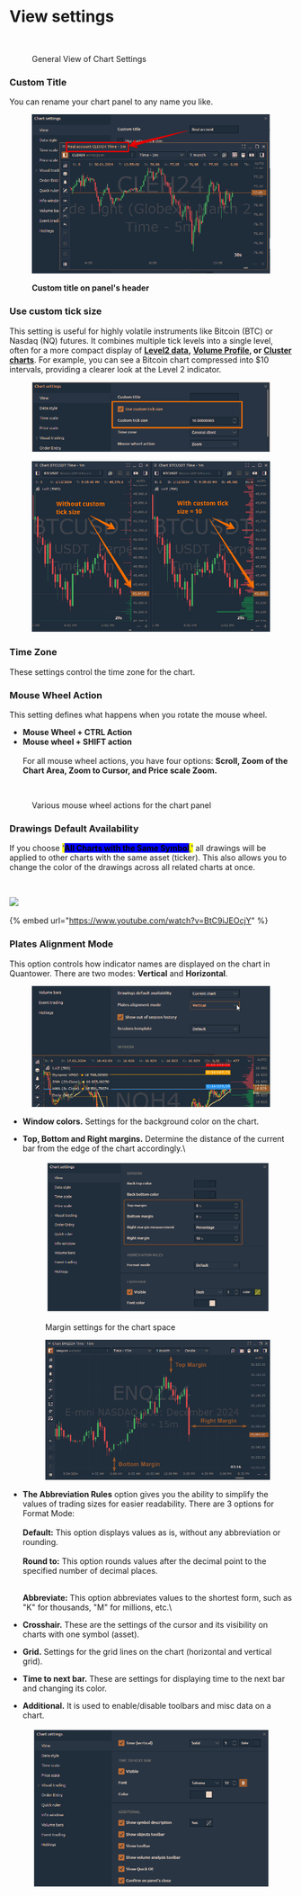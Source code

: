 # View settings

<figure><img src="../../../.gitbook/assets/image (1) (2) (1).png" alt=""><figcaption><p>General View of Chart Settings</p></figcaption></figure>

### **Custom Title**

You can rename your chart panel to any name you like.

<figure><img src="../../../.gitbook/assets/custom name.png" alt=""><figcaption><p><strong>Custom title on panel's header</strong></p></figcaption></figure>

### **Use custom tick size**

This setting is useful for highly volatile instruments like Bitcoin (BTC) or Nasdaq (NQ) futures. It combines multiple tick levels into a single level, often for a more compact display of [**Level2 data**](../technical-indicators/volume/level2-indicator.md)**,** [**Volume Profile**](../volume-analysis-tools/volume-profiles.md)**, or** [**Cluster charts**](../volume-analysis-tools/cluster-chart.md). For example, you can see a Bitcoin chart compressed into $10 intervals, providing a clearer look at the Level 2 indicator.

<figure><img src="../../../.gitbook/assets/image (409).png" alt=""><figcaption></figcaption></figure>

<figure><img src="../../../.gitbook/assets/image (408).png" alt=""><figcaption></figcaption></figure>

### **Time Zone**

These settings control the time zone for the chart.

### **Mouse Wheel Action**

This setting defines what happens when you rotate the mouse wheel.

* **Mouse Wheel + CTRL Action**
* **Mouse wheel + SHIFT action**\
  \
  For all mouse wheel actions, you have four options: **Scroll, Zoom of the Chart Area, Zoom to Cursor, and Price scale Zoom.**

<figure><img src="../../../.gitbook/assets/image (2) (1) (2).png" alt=""><figcaption><p>Various mouse wheel actions for the chart panel</p></figcaption></figure>

### **Drawings Default Availability**

If you choose <mark style="color:blue;">'</mark><mark style="background-color:blue;">**All Charts with the Same Symbol**</mark><mark style="color:blue;">,'</mark> all drawings will be applied to other charts with the same asset (ticker). This also allows you to change the color of the drawings across all related charts at once.

<figure><img src="../../../.gitbook/assets/image (2) (1) (2) (1).png" alt=""><figcaption></figcaption></figure>

![](<../../../.gitbook/assets/image (114).png>)

{% embed url="https://www.youtube.com/watch?v=BtC9iJEOcjY" %}

### **Plates Alignment Mode**

This option controls how indicator names are displayed on the chart in Quantower. There are two modes: **Vertical** and **Horizontal**.

<figure><img src="../../../.gitbook/assets/plates mode (1).gif" alt=""><figcaption></figcaption></figure>

* **Window colors.**  Settings for the background color on the chart.
*   **Top, Bottom and Right margins.** Determine the distance of the current bar from the edge of the chart accordingly.\


    <figure><img src="../../../.gitbook/assets/clipboard-image-1727176208.png" alt=""><figcaption><p>Margin settings for the chart space</p></figcaption></figure>

    <figure><img src="../../../.gitbook/assets/clipboard-image-1727176654.png" alt=""><figcaption></figcaption></figure>
*   **The Abbreviation Rules** option gives you the ability to simplify the values of trading sizes for easier readability. There are 3 options for Format Mode:\
    \
    **Default:** This option displays values as is, without any abbreviation or rounding.\
    \
    **Round to:** This option rounds values after the decimal point to the specified number of decimal places.

    \
    **Abbreviate:** This option abbreviates values to the shortest form, such as "K" for thousands, "M" for millions, etc.\

* **Crosshair.** These are the settings of the cursor and its visibility on charts with one symbol (asset).
* **Grid.** Settings for the grid lines on the chart (horizontal and vertical grid).
* **Time to next bar.** These are settings for displaying time to the next bar and changing its color.
* **Additional.** It is used to enable/disable toolbars and misc data on a chart.

<figure><img src="../../../.gitbook/assets/clipboard-image-1727174864.png" alt=""><figcaption></figcaption></figure>
